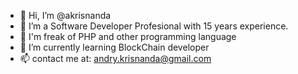 - 👋 Hi, I’m @akrisnanda
- 👀 I’m a Software Developer Profesional with 15 years experience.
- 💞️ I'm freak of PHP and other programming language
- 🌱 I’m currently learning BlockChain developer
- 📫 contact me at: andry.krisnanda@gmail.com

<!---
akrisnanda/akrisnanda is a ✨ special ✨ repository because its `README.md` (this file) appears on your GitHub profile.
You can click the Preview link to take a look at your changes.
--->
